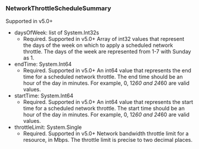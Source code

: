 ### NetworkThrottleScheduleSummary
Supported in v5.0+

- daysOfWeek: list of System.Int32s
  - Required. Supported in v5.0+
  Array of int32 values that represent the days of the week on which to apply a scheduled network throttle. The days of the week are represented from 1-7 with Sunday as 1.
- endTime: System.Int64
  - Required. Supported in v5.0+
  An int64 value that represents the end time for a scheduled network throttle. The end time should be an hour of the day in minutes. For example, 0, 12*60 and 24*60 are valid values.
- startTime: System.Int64
  - Required. Supported in v5.0+
  An int64 value that represents the start time for a scheduled network throttle. The start time should be an hour of the day in minutes. For example, 0, 12*60 and 24*60 are valid values.
- throttleLimit: System.Single
  - Required. Supported in v5.0+
  Network bandwidth throttle limit for a resource, in Mbps. The throttle limit is precise to two decimal places.
